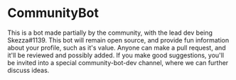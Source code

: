 # CommunityBot

This is a bot made partially by the community, with the lead dev being Skezza#1139.
This bot will remain open source, and provide fun information about your profile, such as it's value.
Anyone can make a pull request, and it'll be reviewed and possibly added. 
If you make good suggestions, you'll be invited into a special community-bot-dev channel, where we can further discuss ideas.